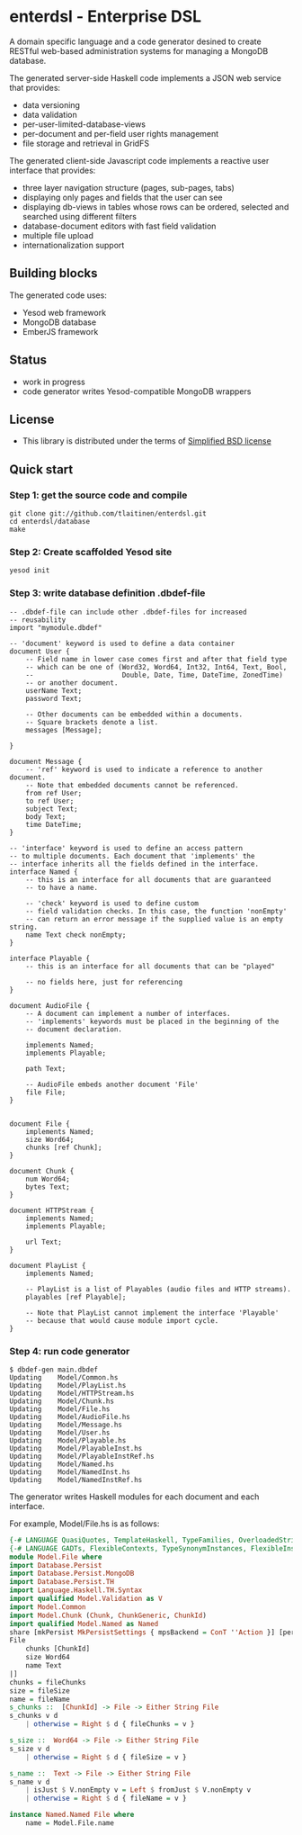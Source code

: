# enterdsl - Enterprise DSL

A domain specific language and a code generator desined to create RESTful
web-based administration systems for managing a MongoDB database. 

The generated server-side Haskell code implements a JSON web service that provides:
 * data versioning
 * data validation
 * per-user-limited-database-views
 * per-document and per-field user rights management
 * file storage and retrieval in GridFS

The generated client-side Javascript code implements a reactive user interface that provides:
 * three layer navigation structure (pages, sub-pages, tabs)
 * displaying only pages and fields that the user can see
 * displaying db-views in tables whose rows can be ordered, selected and searched using different filters
 * database-document editors with fast field validation
 * multiple file upload
 * internationalization support

## Building blocks
The generated code uses:
 * Yesod web framework
 * MongoDB database
 * EmberJS framework

## Status
 * work in progress
 * code generator writes Yesod-compatible MongoDB wrappers

## License
 * This library is distributed under the terms of [Simplified BSD license](enterdsl/blob/master/LICENSE)

## Quick start

### Step 1: get the source code and compile

    git clone git://github.com/tlaitinen/enterdsl.git
    cd enterdsl/database
    make

### Step 2: Create scaffolded Yesod site

    yesod init

### Step 3: write database definition .dbdef-file
```
-- .dbdef-file can include other .dbdef-files for increased 
-- reusability
import "mymodule.dbdef"     

-- 'document' keyword is used to define a data container
document User {
    -- Field name in lower case comes first and after that field type
    -- which can be one of (Word32, Word64, Int32, Int64, Text, Bool,
    --                      Double, Date, Time, DateTime, ZonedTime)
    -- or another document.
    userName Text;
    password Text;

    -- Other documents can be embedded within a documents.
    -- Square brackets denote a list.
    messages [Message];

}

document Message {
    -- 'ref' keyword is used to indicate a reference to another document.
    -- Note that embedded documents cannot be referenced.
    from ref User;
    to ref User;
    subject Text;
    body Text;
    time DateTime;
}

-- 'interface' keyword is used to define an access pattern 
-- to multiple documents. Each document that 'implements' the
-- interface inherits all the fields defined in the interface.
interface Named {
    -- this is an interface for all documents that are guaranteed
    -- to have a name. 
    
    -- 'check' keyword is used to define custom
    -- field validation checks. In this case, the function 'nonEmpty'
    -- can return an error message if the supplied value is an empty string.
    name Text check nonEmpty;
}

interface Playable {
    -- this is an interface for all documents that can be "played"

    -- no fields here, just for referencing
}

document AudioFile {
    -- A document can implement a number of interfaces.
    -- 'implements' keywords must be placed in the beginning of the
    -- document declaration.

    implements Named;
    implements Playable;

    path Text;

    -- AudioFile embeds another document 'File'
    file File;
}


document File {
    implements Named;
    size Word64;
    chunks [ref Chunk];
}

document Chunk {
    num Word64;
    bytes Text;
}

document HTTPStream {
    implements Named;
    implements Playable;

    url Text;
}

document PlayList {
    implements Named;

    -- PlayList is a list of Playables (audio files and HTTP streams).
    playables [ref Playable];

    -- Note that PlayList cannot implement the interface 'Playable'
    -- because that would cause module import cycle.
}
```

### Step 4: run code generator

    $ dbdef-gen main.dbdef
    Updating    Model/Common.hs
    Updating    Model/PlayList.hs
    Updating    Model/HTTPStream.hs
    Updating    Model/Chunk.hs
    Updating    Model/File.hs
    Updating    Model/AudioFile.hs
    Updating    Model/Message.hs
    Updating    Model/User.hs
    Updating    Model/Playable.hs
    Updating    Model/PlayableInst.hs
    Updating    Model/PlayableInstRef.hs
    Updating    Model/Named.hs
    Updating    Model/NamedInst.hs
    Updating    Model/NamedInstRef.hs

The generator writes Haskell modules for each document and each interface.

For example, Model/File.hs is as follows:
```haskell
{-# LANGUAGE QuasiQuotes, TemplateHaskell, TypeFamilies, OverloadedStrings #-}
{-# LANGUAGE GADTs, FlexibleContexts, TypeSynonymInstances, FlexibleInstances #-}
module Model.File where 
import Database.Persist
import Database.Persist.MongoDB
import Database.Persist.TH
import Language.Haskell.TH.Syntax
import qualified Model.Validation as V
import Model.Common
import Model.Chunk (Chunk, ChunkGeneric, ChunkId)
import qualified Model.Named as Named
share [mkPersist MkPersistSettings { mpsBackend = ConT ''Action }] [persist|
File
    chunks [ChunkId] 
    size Word64 
    name Text 
|]
chunks = fileChunks
size = fileSize
name = fileName
s_chunks ::  [ChunkId] -> File -> Either String File
s_chunks v d 
    | otherwise = Right $ d { fileChunks = v } 

s_size ::  Word64 -> File -> Either String File
s_size v d 
    | otherwise = Right $ d { fileSize = v } 

s_name ::  Text -> File -> Either String File
s_name v d 
    | isJust $ V.nonEmpty v = Left $ fromJust $ V.nonEmpty v
    | otherwise = Right $ d { fileName = v } 

instance Named.Named File where
    name = Model.File.name
```        
